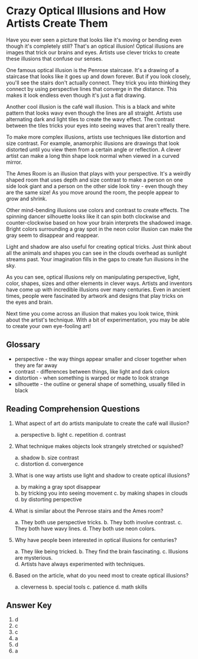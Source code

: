 # Crazy Optical Illusions and How Artists Create Them

Have you ever seen a picture that looks like it's moving or bending even though it's completely still? That's an optical illusion! Optical illusions are images that trick our brains and eyes. Artists use clever tricks to create these illusions that confuse our senses.

One famous optical illusion is the Penrose staircase. It's a drawing of a staircase that looks like it goes up and down forever. But if you look closely, you'll see the stairs don't actually connect. They trick you into thinking they connect by using perspective lines that converge in the distance. This makes it look endless even though it's just a flat drawing.

Another cool illusion is the café wall illusion. This is a black and white pattern that looks wavy even though the lines are all straight. Artists use alternating dark and light tiles to create the wavy effect. The contrast between the tiles tricks your eyes into seeing waves that aren't really there.

To make more complex illusions, artists use techniques like distortion and size contrast. For example, anamorphic illusions are drawings that look distorted until you view them from a certain angle or reflection. A clever artist can make a long thin shape look normal when viewed in a curved mirror.

The Ames Room is an illusion that plays with your perspective. It's a weirdly shaped room that uses depth and size contrast to make a person on one side look giant and a person on the other side look tiny - even though they are the same size! As you move around the room, the people appear to grow and shrink.

Other mind-bending illusions use colors and contrast to create effects. The spinning dancer silhouette looks like it can spin both clockwise and counter-clockwise based on how your brain interprets the shadowed image. Bright colors surrounding a gray spot in the neon color illusion can make the gray seem to disappear and reappear.

Light and shadow are also useful for creating optical tricks. Just think about all the animals and shapes you can see in the clouds overhead as sunlight streams past. Your imagination fills in the gaps to create fun illusions in the sky.

As you can see, optical illusions rely on manipulating perspective, light, color, shapes, sizes and other elements in clever ways. Artists and inventors have come up with incredible illusions over many centuries. Even in ancient times, people were fascinated by artwork and designs that play tricks on the eyes and brain.

Next time you come across an illusion that makes you look twice, think about the artist's technique. With a bit of experimentation, you may be able to create your own eye-fooling art!

## Glossary

- perspective - the way things appear smaller and closer together when they are far away
- contrast - differences between things, like light and dark colors
- distortion - when something is warped or made to look strange
- silhouette - the outline or general shape of something, usually filled in black

## Reading Comprehension Questions

1. What aspect of art do artists manipulate to create the café wall illusion?

   a. perspective
   b. light
   c. repetition
   d. contrast

2. What technique makes objects look strangely stretched or squished?

   a. shadow
   b. size contrast  
   c. distortion
   d. convergence

3. What is one way artists use light and shadow to create optical illusions?

   a. by making a gray spot disappear  
   b. by tricking you into seeing movement
   c. by making shapes in clouds
   d. by distorting perspective

4. What is similar about the Penrose stairs and the Ames room?

   a. They both use perspective tricks.
   b. They both involve contrast.
   c. They both have wavy lines.
   d. They both use neon colors.

5. Why have people been interested in optical illusions for centuries?

   a. They like being tricked.
   b. They find the brain fascinating.
   c. Illusions are mysterious.  
   d. Artists have always experimented with techniques.

6. Based on the article, what do you need most to create optical illusions?

   a. cleverness
   b. special tools
   c. patience
   d. math skills

## Answer Key

1. d
2. c
3. c
4. a
5. d
6. a
